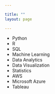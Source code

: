 ```yaml
---

title: ""
layout: page

---
```


* Python 
* R
* SQL
* Machine Learning 
* Data Analytics
* Data Visualization
* Statistics
* AWS
* Microsoft Azure
* Tableau 


